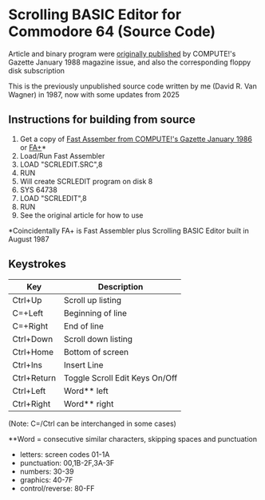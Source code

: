 # Scrolling BASIC Editor for Commodore 64 (Source Code) #

Article and binary program were [originally published](https://archive.org/details/1988-01-computegazette/page/n81/mode/2up) by COMPUTE!'s Gazette January 1988 magazine issue, and also the corresponding floppy disk subscription

This is the previously unpublished source code written by me (David R. Van Wagner) in 1987, now with some updates from 2025

## Instructions for building from source

1. Get a copy of [Fast Assember from COMPUTE!'s Gazette January 1986](https://archive.org/details/1986-01-computegazette/page/n79) or [FA+](https://techwithdave.davevw.com/2019/04/scrolling-editor-for-fast-assembler-31.html)*
2. Load/Run Fast Assembler
3. LOAD "SCRLEDIT.SRC",8
4. RUN
5. Will create SCRLEDIT program on disk 8
6. SYS 64738
7. LOAD "SCRLEDIT",8
8. RUN
9. See the original article for how to use

*Coincidentally FA+ is Fast Assembler plus Scrolling BASIC Editor built in August 1987

## Keystrokes

Key        |Description
-----------|-----------
Ctrl+Up    |Scroll up listing
C=+Left    |Beginning of line
C=+Right   |End of line
Ctrl+Down  |Scroll down listing
Ctrl+Home  |Bottom of screen
Ctrl+Ins   |Insert Line
Ctrl+Return|Toggle Scroll Edit Keys On/Off
Ctrl+Left  |Word** left
Ctrl+Right |Word** right

(Note: C=/Ctrl can be interchanged in some cases)

**Word = consecutive similar characters, skipping spaces and punctuation

* letters: screen codes 01-1A 
* punctuation: 00,1B-2F,3A-3F 
* numbers: 30-39 
* graphics: 40-7F 
* control/reverse: 80-FF 
